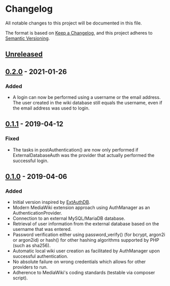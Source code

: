 # Changelog
All notable changes to this project will be documented in this file.

The format is based on [Keep a Changelog](https://keepachangelog.com/en/1.0.0/),
and this project adheres to [Semantic Versioning](https://semver.org/spec/v2.0.0.html).

## [Unreleased]

## [0.2.0] - 2021-01-26
### Added
- A login can now be performed using a username or the email address. The user created in the wiki database still equals the username, even if the email address was used to login.

## [0.1.1] - 2019-04-12
### Fixed

- The tasks in postAuthentication() are now only performed if ExternalDatabaseAuth was the provider
  that actually performed the successful login.

## [0.1.0] - 2019-04-06
### Added
- Initial version inspired by [ExtAuthDB](https://www.mediawiki.org/wiki/Extension:ExtAuthDB).
- Modern MediaWiki extension approach using AuthManager as an AuthenticationProvider.
- Connection to an external MySQL/MariaDB database.
- Retrieval of user information from the external database based on the username that was entered.
- Password verification either using password_verify() (for bcrypt, argon2i or argon2id) or hash() for other hashing
  algorithms supported by PHP (such as sha256).
- Automatic local wiki user creation as facilitated by AuthManager upon successful authentication.
- No absolute failure on wrong credentials which allows for other providers to run.
- Adherence to MediaWiki's coding standards (testable via composer script).

[Unreleased]: https://github.com/hochleitner/ExternalDatabaseAuth/compare/v0.2.0...HEAD
[0.2.0]: https://github.com/hochleitner/ExternalDatabaseAuth/releases/tag/v0.2.0
[0.1.1]: https://github.com/hochleitner/ExternalDatabaseAuth/releases/tag/v0.1.1
[0.1.0]: https://github.com/hochleitner/ExternalDatabaseAuth/releases/tag/v0.1.0
